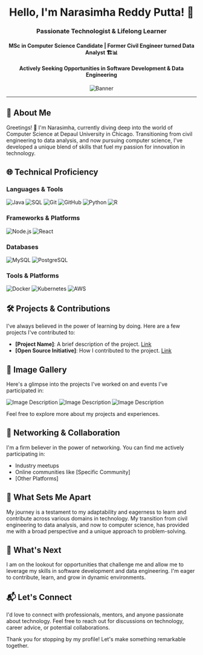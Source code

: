 <div align="center">

# Hello, I'm Narasimha Reddy Putta! 🚀

### Passionate Technologist & Lifelong Learner
#### MSc in Computer Science Candidate | Former Civil Engineer turned Data Analyst 🏗️📊
#### Actively Seeking Opportunities in Software Development & Data Engineering

![Banner](URL_TO_YOUR_IMAGE)

</div>

---

## 🌟 About Me

Greetings! 👋 I'm Narasimha, currently diving deep into the world of Computer Science at Depaul University in Chicago. Transitioning from civil engineering to data analysis, and now pursuing computer science, I've developed a unique blend of skills that fuel my passion for innovation in technology.

## 🌐 Technical Proficiency

### Languages & Tools

![Java](https://img.shields.io/badge/Java-%23ED8B00.svg?style=for-the-badge&logo=java&logoColor=white)
![SQL](https://img.shields.io/badge/SQL-%2300f.svg?style=for-the-badge&logo=mysql&logoColor=white)
![Git](https://img.shields.io/badge/-Git-%23F05032.svg?style=for-the-badge&logo=git&logoColor=%23ffffff)
![GitHub](https://img.shields.io/badge/-GitHub-%23181717.svg?style=for-the-badge&logo=github&logoColor=white)
![Python](https://img.shields.io/badge/Python-%2314354C.svg?style=for-the-badge&logo=python&logoColor=white)
![R](https://img.shields.io/badge/R-%23276DC3.svg?style=for-the-badge&logo=r&logoColor=white)

### Frameworks & Platforms

![Node.js](https://img.shields.io/badge/Node.js-%2343853D.svg?style=for-the-badge&logo=node.js&logoColor=white)
![React](https://img.shields.io/badge/React-%2320232a.svg?style=for-the-badge&logo=react&logoColor=%2361DAFB)

### Databases

![MySQL](https://img.shields.io/badge/MySQL-%2300f.svg?style=for-the-badge&logo=mysql&logoColor=white)
![PostgreSQL](https://img.shields.io/badge/PostgreSQL-%23316192.svg?style=for-the-badge&logo=postgresql&logoColor=white)

### Tools & Platforms

![Docker](https://img.shields.io/badge/Docker-%232496ED.svg?style=for-the-badge&logo=docker&logoColor=white)
![Kubernetes](https://img.shields.io/badge/Kubernetes-%23326CE5.svg?style=for-the-badge&logo=kubernetes&logoColor=white)
![AWS](https://img.shields.io/badge/AWS-%23FF9900.svg?style=for-the-badge&logo=amazonaws&logoColor=white)


## 🛠️ Projects & Contributions

I've always believed in the power of learning by doing. Here are a few projects I've contributed to:

- **[Project Name]**: A brief description of the project. [Link](#)
- **[Open Source Initiative]**: How I contributed to the project. [Link](#)

## 📸 Image Gallery

Here's a glimpse into the projects I've worked on and events I've participated in:

![Image Description](URL_TO_YOUR_IMAGE)
![Image Description](URL_TO_YOUR_IMAGE)
![Image Description](URL_TO_YOUR_IMAGE)

Feel free to explore more about my projects and experiences.

## 🤝 Networking & Collaboration

I'm a firm believer in the power of networking. You can find me actively participating in:

- Industry meetups
- Online communities like [Specific Community]
- [Other Platforms]

## 🌟 What Sets Me Apart

My journey is a testament to my adaptability and eagerness to learn and contribute across various domains in technology. My transition from civil engineering to data analysis, and now to computer science, has provided me with a broad perspective and a unique approach to problem-solving.

## 🚀 What's Next

I am on the lookout for opportunities that challenge me and allow me to leverage my skills in software development and data engineering. I'm eager to contribute, learn, and grow in dynamic environments.

## 📬 Let's Connect

I'd love to connect with professionals, mentors, and anyone passionate about technology. Feel free to reach out for discussions on technology, career advice, or potential collaborations.

Thank you for stopping by my profile! Let's make something remarkable together.

</div>
